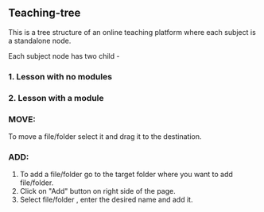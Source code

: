 ## Teaching-tree

This is a tree structure of an online teaching platform where each subject is a standalone node.

Each subject node has two child - 
### 1. Lesson with no modules
### 2. Lesson with a module

### MOVE:
To move a file/folder select it and drag it to the destination.

### ADD:
1. To add a file/folder go to the target folder where you want to add file/folder. 
2. Click on "Add" button on right side of the page.
3. Select file/folder , enter the desired name and add it.
